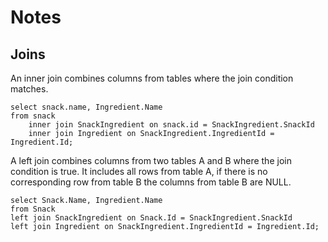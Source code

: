 # Notes

## Joins

An inner join combines columns from tables where the join condition matches.

```sqlite
select snack.name, Ingredient.Name
from snack
    inner join SnackIngredient on snack.id = SnackIngredient.SnackId
    inner join Ingredient on SnackIngredient.IngredientId = Ingredient.Id;
```

A left join combines columns from two tables A and B where the join condition is true.
It includes all rows from table A, if there is no corresponding row from table B the
columns from table B are NULL.

```sqlite
select Snack.Name, Ingredient.Name
from Snack
left join SnackIngredient on Snack.Id = SnackIngredient.SnackId
left join Ingredient on SnackIngredient.IngredientId = Ingredient.Id;
```